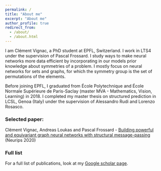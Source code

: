 ```yaml
---
permalink: /
title: "About me"
excerpt: "About me"
author_profile: true
redirect_from: 
  - /about/
  - /about.html
---
```



I am Clément Vignac, a PhD student at EPFL, Switzerland. I work in LTS4 under the supervision of Pascal Frossard. I study ways to make neural networks more data efficient by incorporating in our models prior knowledge about symmetries of a problem. I mostly focus on neural networks for sets and graphs, for which the symmetry group is the set of permutations of the elements.


Before joining EPFL, I graduated from École Polytechnique and École Normale Supérieure de Paris-Saclay (master MVA - Mathematics, Vision, Learning) in 2018. I completed my master thesis on structured prediction in LCSL, Genoa (Italy) under the supervision of Alessandro Rudi and Lorenzo Rosasco.

### Selected paper:
  
  Clément Vignac, Andreas Loukas and Pascal Frossard - [Building powerful and equivariant graph neural networks with structural message-passing ](https://papers.nips.cc/paper/2020/hash/a32d7eeaae19821fd9ce317f3ce952a7-Abstract.html "SMP")(Neurips 2020)

### Full list
For a full list of publications, look at my [Google scholar page](https://scholar.google.com/citations?user=eKJLfHQAAAAJ&hl=fr&oi=ao "Scholar").
